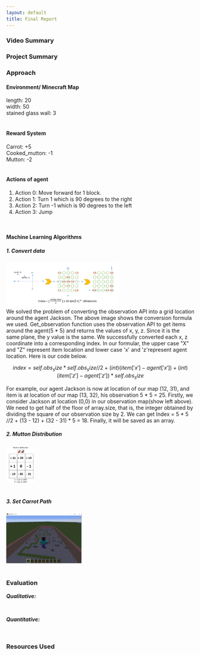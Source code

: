 ```yaml
---
layout: default
title: Final Report
---
```


### Video Summary

### Project Summary

### Approach
#### Environment/ Minecraft Map
length: 20  
width: 50  
stained glass wall: 3  
<br />  

#### Reward System
Carrot: +5  
Cooked_mutton: -1  
Mutton: -2  
<br />

#### Actions of agent
1. Action 0: Move forward for 1 block.
2. Action 1: Turn 1 which is 90 degrees to the right
3. Action 2: Turn -1 which is 90 degrees to the left
4. Action 3: Jump
<br />

#### Machine Learning Algorithms
##### 1. Convert data
<div style="text-align:left;">
<img src="./image/final_tr.png" height="60%" width="60%" />
</div>
We solved the problem of converting the observation API into a grid location around the agent Jackson. The above image shows the conversion formula we used. Get_observation function uses the observation API to get items around the agent(5 * 5) and returns the values of x, y, z. Since it is the same plane, the y value is the same. We successfully converted each x, z coordinate into a corresponding index. In our formular, the upper case "X" and "Z" represent item location and lower case 'x' and 'z'represent agent location. Here is our code below. 

```math
index = self.obs_size * self.obs_size // 2 + (int)(item['x'] - agent['x']) + (int)(item['z'] - agent['z']) * self.obs_size
```

For example, our agent Jackson is now at location of our map (12, 31), and item is at location of our map (13, 32), his observation 5 * 5 = 25. Firstly, we consider Jackson at location (0,0) in our observation map(show left above). We need to get half of the floor of array.size, that is, the integer obtained by dividing the square of our observation size by 2. We can get Index = 5 * 5 //2 + (13 - 12) + (32 - 31) * 5 = 18. Finally, it will be saved as an array.
<br />

##### 2. Mutton Distribution 
<div style="text-align:left;">
<img src="./image/final_mul.png" height="20%" width="15%" />
</div>
<br />

##### 3. Set Carrot Path
<div style="text-align:left;">
<img src="./image/final_map1.png" height="30%" width="40%" />
</div>
<br />


### Evaluation

***Qualitative:***

<br />

***Quantitative:***

<br />


### Resources Used
